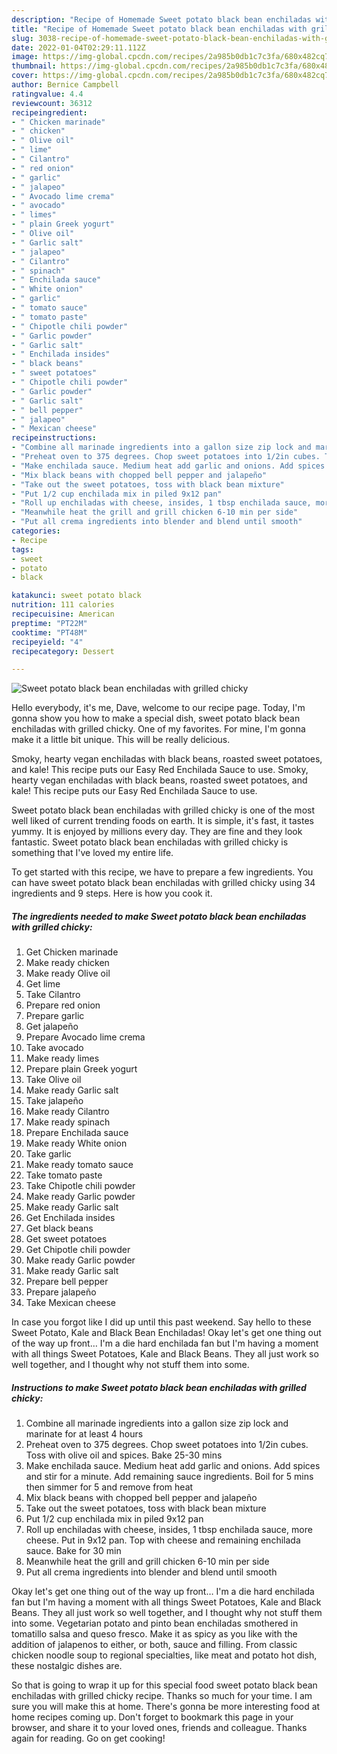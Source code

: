 ```yaml
---
description: "Recipe of Homemade Sweet potato black bean enchiladas with grilled chicky"
title: "Recipe of Homemade Sweet potato black bean enchiladas with grilled chicky"
slug: 3038-recipe-of-homemade-sweet-potato-black-bean-enchiladas-with-grilled-chicky
date: 2022-01-04T02:29:11.112Z
image: https://img-global.cpcdn.com/recipes/2a985b0db1c7c3fa/680x482cq70/sweet-potato-black-bean-enchiladas-with-grilled-chicky-recipe-main-photo.jpg
thumbnail: https://img-global.cpcdn.com/recipes/2a985b0db1c7c3fa/680x482cq70/sweet-potato-black-bean-enchiladas-with-grilled-chicky-recipe-main-photo.jpg
cover: https://img-global.cpcdn.com/recipes/2a985b0db1c7c3fa/680x482cq70/sweet-potato-black-bean-enchiladas-with-grilled-chicky-recipe-main-photo.jpg
author: Bernice Campbell
ratingvalue: 4.4
reviewcount: 36312
recipeingredient:
- " Chicken marinade"
- " chicken"
- " Olive oil"
- " lime"
- " Cilantro"
- " red onion"
- " garlic"
- " jalapeo"
- " Avocado lime crema"
- " avocado"
- " limes"
- " plain Greek yogurt"
- " Olive oil"
- " Garlic salt"
- " jalapeo"
- " Cilantro"
- " spinach"
- " Enchilada sauce"
- " White onion"
- " garlic"
- " tomato sauce"
- " tomato paste"
- " Chipotle chili powder"
- " Garlic powder"
- " Garlic salt"
- " Enchilada insides"
- " black beans"
- " sweet potatoes"
- " Chipotle chili powder"
- " Garlic powder"
- " Garlic salt"
- " bell pepper"
- " jalapeo"
- " Mexican cheese"
recipeinstructions:
- "Combine all marinade ingredients into a gallon size zip lock and marinate for at least 4 hours"
- "Preheat oven to 375 degrees. Chop sweet potatoes into 1/2in cubes. Toss with olive oil and spices. Bake 25-30 mins"
- "Make enchilada sauce. Medium heat add garlic and onions. Add spices and stir for a minute. Add remaining sauce ingredients. Boil for 5 mins then simmer for 5 and remove from heat"
- "Mix black beans with chopped bell pepper and jalapeño"
- "Take out the sweet potatoes, toss with black bean mixture"
- "Put 1/2 cup enchilada mix in piled 9x12 pan"
- "Roll up enchiladas with cheese, insides, 1 tbsp enchilada sauce, more cheese. Put in 9x12 pan. Top with cheese and remaining enchilada sauce. Bake for 30 min"
- "Meanwhile heat the grill and grill chicken 6-10 min per side"
- "Put all crema ingredients into blender and blend until smooth"
categories:
- Recipe
tags:
- sweet
- potato
- black

katakunci: sweet potato black 
nutrition: 111 calories
recipecuisine: American
preptime: "PT22M"
cooktime: "PT48M"
recipeyield: "4"
recipecategory: Dessert

---
```



![Sweet potato black bean enchiladas with grilled chicky](https://img-global.cpcdn.com/recipes/2a985b0db1c7c3fa/680x482cq70/sweet-potato-black-bean-enchiladas-with-grilled-chicky-recipe-main-photo.jpg)

Hello everybody, it's me, Dave, welcome to our recipe page. Today, I'm gonna show you how to make a special dish, sweet potato black bean enchiladas with grilled chicky. One of my favorites. For mine, I'm gonna make it a little bit unique. This will be really delicious.

Smoky, hearty vegan enchiladas with black beans, roasted sweet potatoes, and kale! This recipe puts our Easy Red Enchilada Sauce to use. Smoky, hearty vegan enchiladas with black beans, roasted sweet potatoes, and kale! This recipe puts our Easy Red Enchilada Sauce to use.

Sweet potato black bean enchiladas with grilled chicky is one of the most well liked of current trending foods on earth. It is simple, it's fast, it tastes yummy. It is enjoyed by millions every day. They are fine and they look fantastic. Sweet potato black bean enchiladas with grilled chicky is something that I've loved my entire life.


To get started with this recipe, we have to prepare a few ingredients. You can have sweet potato black bean enchiladas with grilled chicky using 34 ingredients and 9 steps. Here is how you cook it.

<!--inarticleads1-->

##### The ingredients needed to make Sweet potato black bean enchiladas with grilled chicky:

1. Get  Chicken marinade
1. Make ready  chicken
1. Make ready  Olive oil
1. Get  lime
1. Take  Cilantro
1. Prepare  red onion
1. Prepare  garlic
1. Get  jalapeño
1. Prepare  Avocado lime crema
1. Take  avocado
1. Make ready  limes
1. Prepare  plain Greek yogurt
1. Take  Olive oil
1. Make ready  Garlic salt
1. Take  jalapeño
1. Make ready  Cilantro
1. Make ready  spinach
1. Prepare  Enchilada sauce
1. Make ready  White onion
1. Take  garlic
1. Make ready  tomato sauce
1. Take  tomato paste
1. Take  Chipotle chili powder
1. Make ready  Garlic powder
1. Make ready  Garlic salt
1. Get  Enchilada insides
1. Get  black beans
1. Get  sweet potatoes
1. Get  Chipotle chili powder
1. Make ready  Garlic powder
1. Make ready  Garlic salt
1. Prepare  bell pepper
1. Prepare  jalapeño
1. Take  Mexican cheese


In case you forgot like I did up until this past weekend. Say hello to these Sweet Potato, Kale and Black Bean Enchiladas! Okay let&#39;s get one thing out of the way up front… I&#39;m a die hard enchilada fan but I&#39;m having a moment with all things Sweet Potatoes, Kale and Black Beans. They all just work so well together, and I thought why not stuff them into some. 

<!--inarticleads2-->

##### Instructions to make Sweet potato black bean enchiladas with grilled chicky:

1. Combine all marinade ingredients into a gallon size zip lock and marinate for at least 4 hours
1. Preheat oven to 375 degrees. Chop sweet potatoes into 1/2in cubes. Toss with olive oil and spices. Bake 25-30 mins
1. Make enchilada sauce. Medium heat add garlic and onions. Add spices and stir for a minute. Add remaining sauce ingredients. Boil for 5 mins then simmer for 5 and remove from heat
1. Mix black beans with chopped bell pepper and jalapeño
1. Take out the sweet potatoes, toss with black bean mixture
1. Put 1/2 cup enchilada mix in piled 9x12 pan
1. Roll up enchiladas with cheese, insides, 1 tbsp enchilada sauce, more cheese. Put in 9x12 pan. Top with cheese and remaining enchilada sauce. Bake for 30 min
1. Meanwhile heat the grill and grill chicken 6-10 min per side
1. Put all crema ingredients into blender and blend until smooth


Okay let&#39;s get one thing out of the way up front… I&#39;m a die hard enchilada fan but I&#39;m having a moment with all things Sweet Potatoes, Kale and Black Beans. They all just work so well together, and I thought why not stuff them into some. Vegetarian potato and pinto bean enchiladas smothered in tomatillo salsa and queso fresco. Make it as spicy as you like with the addition of jalapenos to either, or both, sauce and filling. From classic chicken noodle soup to regional specialties, like meat and potato hot dish, these nostalgic dishes are. 

So that is going to wrap it up for this special food sweet potato black bean enchiladas with grilled chicky recipe. Thanks so much for your time. I am sure you will make this at home. There's gonna be more interesting food at home recipes coming up. Don't forget to bookmark this page in your browser, and share it to your loved ones, friends and colleague. Thanks again for reading. Go on get cooking!
